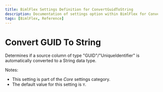 ```yaml
---
title: BimlFlex Settings Definition for ConvertGuidToString
description: Documentation of settings option within BimlFlex for ConvertGuidToString
tags: [BimlFlex, Reference]
---
```


# Convert GUID To String

Determines if a source column of type "GUID"/"UniqueIdentifier" is automatically converted to a String data type.

Notes:

* This setting is part of the *Core* settings category.
* The default value for this setting is `Y`.
